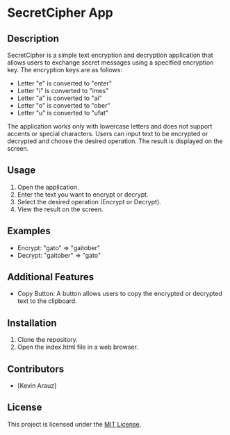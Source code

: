 # SecretCipher App

## Description

SecretCipher is a simple text encryption and decryption application that allows users to exchange secret messages using a specified encryption key. The encryption keys are as follows:

- Letter "e" is converted to "enter"
- Letter "i" is converted to "imes"
- Letter "a" is converted to "ai"
- Letter "o" is converted to "ober"
- Letter "u" is converted to "ufat"

The application works only with lowercase letters and does not support accents or special characters. Users can input text to be encrypted or decrypted and choose the desired operation. The result is displayed on the screen.

## Usage

1. Open the application.
2. Enter the text you want to encrypt or decrypt.
3. Select the desired operation (Encrypt or Decrypt).
4. View the result on the screen.

## Examples

- Encrypt: "gato" => "gaitober"
- Decrypt: "gaitober" => "gato"

## Additional Features

- Copy Button: A button allows users to copy the encrypted or decrypted text to the clipboard.


## Installation

1. Clone the repository.
2. Open the index.html file in a web browser.

## Contributors

- [Kevin Arauz]

## License

This project is licensed under the [MIT License](LICENSE).